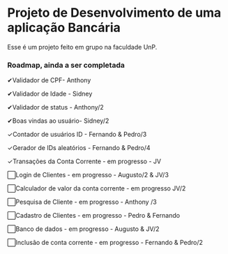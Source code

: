# Projeto de Desenvolvimento de uma aplicação Bancária
Esse é um projeto feito em grupo na faculdade UnP.

### Roadmap, ainda a ser completada
✔Validador de CPF- Anthony

✔Validador de Idade - Sidney

✔Validador de status - Anthony/2

✔Boas vindas ao usuário- Sidney/2

✓Contador de usuários ID - Fernando & Pedro/3

✓Gerador de IDs aleatórios - Fernando & Pedro/4

✓Transações da Conta Corrente - em progresso - JV

⬜Login de Clientes - em progresso - Augusto/2 & JV/3

⬜Calculador de valor da conta corrente - em progresso JV/2

⬜Pesquisa de Cliente - em progresso - Anthony /3

⬜Cadastro de Clientes - em progresso - Pedro & Fernando

⬜Banco de dados - em progresso - Augusto & JV/2

⬜Inclusão de conta corrente - em progresso - Fernando & Pedro/2

